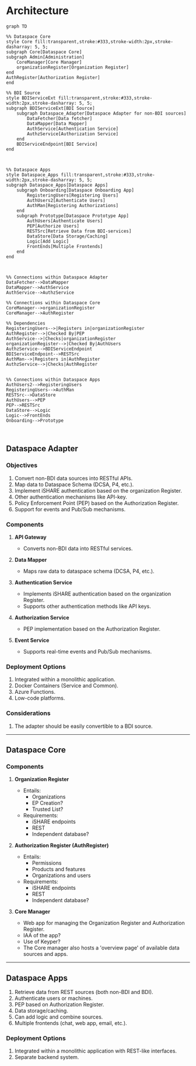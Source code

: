 # Architecture
```mermaid
graph TD

%% Dataspace Core
style Core fill:transparent,stroke:#333,stroke-width:2px,stroke-dasharray: 5, 5;
subgraph Core[Dataspace Core]
subgraph Admin[Administration]
    CoreManager[Core Manager]
    organizationRegister[Organization Register]
end
AuthRegister[Authorization Register]
end

%% BDI Source
style BDIServiceExt fill:transparent,stroke:#333,stroke-width:2px,stroke-dasharray: 5, 5;
subgraph BDIServiceExt[BDI Source]
    subgraph Dataspace_Adapter[Dataspace Adapter for non-BDI sources]
        DataFetcher[Data fetcher]
        DataMapper[Data Mapper]
        AuthService[Authentication Service]
        AuthzService[Authorization Service]
    end
    BDIServiceEndpoint[BDI Service]
end



%% Dataspace Apps
style Dataspace_Apps fill:transparent,stroke:#333,stroke-width:2px,stroke-dasharray: 5, 5;
subgraph Dataspace_Apps[Dataspace Apps]
    subgraph Onboarding[Dataspace Onboarding App]
        RegisteringUsers[Registering Users]
        AuthUsers2[Authenticate Users]
        AuthMan[Registering Authorizations]
    end
    subgraph Prototype[Dataspace Prototype App]
        AuthUsers[Authenticate Users]
        PEP[Authorize Users]
        RESTSrc[Retrieve Data from BDI-services]
        DataStore[Data Storage/Caching]
        Logic[Add Logic]
        FrontEnds[Multiple Frontends]
    end
end



%% Connections within Dataspace Adapter
DataFetcher-->DataMapper
DataMapper-->AuthService
AuthService-->AuthzService

%% Connections within Dataspace Core
CoreManager-->organizationRegister
CoreManager-->AuthRegister

%% Dependencies
RegisteringUsers-->|Registers in|organizationRegister
AuthRegister-->|Checked By|PEP
AuthService-->|Checks|organizationRegister
organizationRegister-->|Checked By|AuthUsers
AuthzService-->BDIServiceEndpoint
BDIServiceEndpoint-->RESTSrc
AuthMan-->|Registers in|AuthRegister
AuthzService-->|Checks|AuthRegister


%% Connections within Dataspace Apps
AuthUsers2-->RegisteringUsers
RegisteringUsers-->AuthMan
RESTSrc-->DataStore
AuthUsers-->PEP
PEP-->RESTSrc
DataStore-->Logic
Logic-->FrontEnds
Onboarding-->Prototype



```

## Dataspace Adapter

### Objectives

1. Convert non-BDI data sources into RESTful APIs.
2. Map data to Dataspace Schema (DCSA, P4, etc.).
3. Implement iSHARE authentication based on the organization Register.
4. Other authentication mechanisms like API-key.
5. Policy Enforcement Point (PEP) based on the Authorization Register.
6. Support for events and Pub/Sub mechanisms.

### Components

1. **API Gateway**
   - Converts non-BDI data into RESTful services.
  
2. **Data Mapper**
   - Maps raw data to dataspace schema (DCSA, P4, etc.).

3. **Authentication Service**
   - Implements iSHARE authentication based on the organization Register.
   - Supports other authentication methods like API keys.

4. **Authorization Service**
   - PEP implementation based on the Authorization Register.

5. **Event Service**
   - Supports real-time events and Pub/Sub mechanisms.

### Deployment Options

1. Integrated within a monolithic application.
2. Docker Containers (Service and Common).
3. Azure Functions.
4. Low-code platforms.

### Considerations

1. The adapter should be easily convertible to a BDI source.

---

## Dataspace Core

### Components

1. **Organization Register**
    - Entails:
      - Organizations
      - EP Creation?
      - Trusted List?
    - Requirements:
      - iSHARE endpoints
      - REST
      - Independent database?
    
2. **Authorization Register (AuthRegister)**
    - Entails:
      - Permissions
      - Products and features
      - Organizations and users
    - Requirements:
      - iSHARE endpoints
      - REST
      - Independent database?
  
3. **Core Manager**
    - Web app for managing the Organization Register and Authorization Register.
    - IAA of the app?
    - Use of Keyper?
    - The Core manager also hosts a 'overview page' of available data sources and apps.

---

## Dataspace Apps

1. Retrieve data from REST sources (both non-BDI and BDI).
2. Authenticate users or machines.
3. PEP based on Authorization Register.
4. Data storage/caching.
5. Can add logic and combine sources.
6. Multiple frontends (chat, web app, email, etc.).

### Deployment Options

1. Integrated within a monolithic application with REST-like interfaces.
2. Separate backend system.
